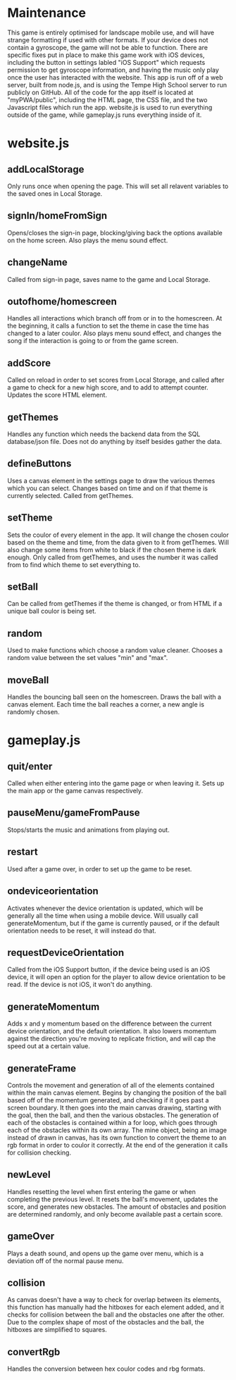 # Maintenance

This game is entirely optimised for landscape mobile use, and will have strange formatting if used with other formats. If your device does not contain a gyroscope, the game will not be able to function. There are specific fixes put in place to make this game work with iOS devices, including the button in settings labled "iOS Support" which requests permission to get gyroscope information, and having the music only play once the user has interacted with the website.
This app is run off of a web server, built from node.js, and is using the Tempe High School server to run publicly on GitHub. All of the code for the app itself is located at "myPWA/public", including the HTML page, the CSS file, and the two Javascript files which run the app. website.js is used to run everything outside of the game, while gameplay.js runs everything inside of it.

# website.js
## addLocalStorage

Only runs once when opening the page.
This will set all relavent variables to the saved ones in Local Storage.

## signIn/homeFromSign

Opens/closes the sign-in page, blocking/giving back the options available on the home screen. Also plays the menu sound effect.

## changeName

Called from sign-in page, saves name to the game and Local Storage.

## outofhome/homescreen

Handles all interactions which branch off from or in to the homescreen. At the beginning, it calls a function to set the theme in case the time has changed to a later coulor. Also plays menu sound effect, and changes the song if the interaction is going to or from the game screen.

## addScore

Called on reload in order to set scores from Local Storage, and called after a game to check for a new high score, and to add to attempt counter. Updates the score HTML element.

## getThemes

Handles any function which needs the backend data from the SQL database/json file. Does not do anything by itself besides gather the data.

## defineButtons

Uses a canvas element in the settings page to draw the various themes which you can select. Changes based on time and on if that theme is currently selected. Called from getThemes.

## setTheme

Sets the coulor of every element in the app. It will change the chosen coulor based on the theme and time, from the data given to it from getThemes. Will also change some items from white to black if the chosen theme is dark enough.
Only called from getThemes, and uses the number it was called from to find which theme to set everything to.

## setBall

Can be called from getThemes if the theme is changed, or from HTML if a unique ball coulor is being set.

## random

Used to make functions which choose a random value cleaner. Chooses a random value between the set values "min" and "max".

## moveBall

Handles the bouncing ball seen on the homescreen. Draws the ball with a canvas element. Each time the ball reaches a corner, a new angle is randomly chosen.

# gameplay.js
## quit/enter

Called when either entering into the game page or when leaving it. Sets up the main app or the game canvas respectively.

## pauseMenu/gameFromPause

Stops/starts the music and animations from playing out.

## restart

Used after a game over, in order to set up the game to be reset.

## ondeviceorientation

Activates whenever the device orientation is updated, which will be generally all the time when using a mobile device. Will usually call generateMomentum, but if the game is currently paused, or if the default orientation needs to be reset, it will instead do that.

## requestDeviceOrientation

Called from the iOS Support button, if the device being used is an iOS device, it will open an option for the player to allow device orientation to be read. If the device is not iOS, it won't do anything.

## generateMomentum

Adds x and y momentum based on the difference between the current device orientation, and the default orientation. It also lowers momentum against the direction you're moving to replicate friction, and will cap the speed out at a certain value.

## generateFrame

Controls the movement and generation of all of the elements contained within the main canvas element. Begins by changing the position of the ball based off of the momentum generated, and checking if it goes past a screen boundary. It then goes into the main canvas drawing, starting with the goal, then the ball, and then the various obstacles. The generation of each of the obstacles is contained within a for loop, which goes through each of the obstacles within its own array. The mine object, being an image instead of drawn in canvas, has its own function to convert the theme to an rgb format in order to coulor it correctly. At the end of the generation it calls for collision checking.

## newLevel

Handles resetting the level when first entering the game or when completing the previous level. It resets the ball's movement, updates the score, and generates new obstacles. The amount of obstacles and position are determined randomly, and only become available past a certain score.

## gameOver

Plays a death sound, and opens up the game over menu, which is a deviation off of the normal pause menu.

## collision

As canvas doesn't have a way to check for overlap between its elements, this function has manually had the hitboxes for each element added, and it checks for collision between the ball and the obstacles one after the other. Due to the complex shape of most of the obstacles and the ball, the hitboxes are simplified to squares.

## convertRgb

Handles the conversion between hex coulor codes and rbg formats.